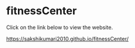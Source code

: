 # fitnessCenter

Click on the link below to view the website.

https://sakshikumari2010.github.io/fitnessCenter/
